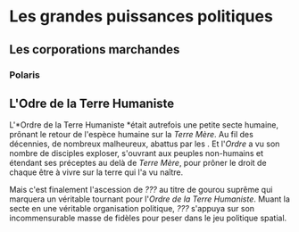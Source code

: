 # Les grandes puissances politiques
## Les corporations marchandes
### Polaris

## L'Odre de la Terre Humaniste
L'*Ordre de la Terre Humaniste *était autrefois une petite secte humaine, prônant le retour de l'espèce humaine sur la *Terre Mère*.
Au fil des décennies, de nombreux malheureux, abattus par les . Et l'*Ordre* a vu son nombre de disciples exploser, s'ouvrant aux peuples non-humains et étendant ses préceptes au delà de *Terre Mère*, pour prôner le droit de chaque être à vivre sur la terre qui l'a vu naître.

Mais c'est finalement l'ascession de *???* au titre de gourou suprême qui marquera un véritable tournant pour l'*Ordre de la Terre Humaniste*. Muant la secte en une véritable organisation politique, *???* s'appuya sur son incommensurable masse de fidèles pour peser dans le jeu politique spatial.
